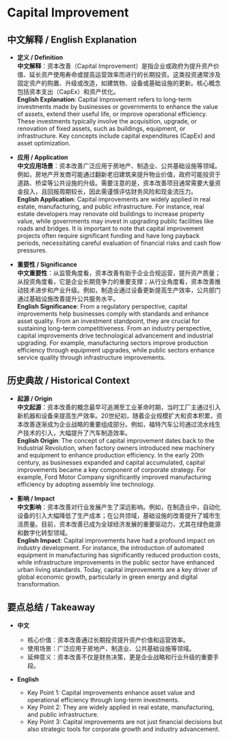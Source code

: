 # Capital Improvement

## 中文解释 / English Explanation

* **定义 / Definition**  
  **中文解释**：资本改善（Capital Improvement）是指企业或政府为提升资产价值、延长资产使用寿命或提高运营效率而进行的长期投资。这类投资通常涉及固定资产的购置、升级或改造，如建筑物、设备或基础设施的更新。核心概念包括资本支出（CapEx）和资产优化。  
  **English Explanation**: Capital Improvement refers to long-term investments made by businesses or governments to enhance the value of assets, extend their useful life, or improve operational efficiency. These investments typically involve the acquisition, upgrade, or renovation of fixed assets, such as buildings, equipment, or infrastructure. Key concepts include capital expenditures (CapEx) and asset optimization.

* **应用 / Application**  
  **中文应用场景**：资本改善广泛应用于房地产、制造业、公共基础设施等领域。例如，房地产开发商可能通过翻新老旧建筑来提升物业价值，政府可能投资于道路、桥梁等公共设施的升级。需要注意的是，资本改善项目通常需要大量资金投入，且回报周期较长，因此需谨慎评估财务风险和现金流压力。  
  **English Application**: Capital improvements are widely applied in real estate, manufacturing, and public infrastructure. For instance, real estate developers may renovate old buildings to increase property value, while governments may invest in upgrading public facilities like roads and bridges. It is important to note that capital improvement projects often require significant funding and have long payback periods, necessitating careful evaluation of financial risks and cash flow pressures.

* **重要性 / Significance**  
  **中文重要性**：从监管角度看，资本改善有助于企业合规运营，提升资产质量；从投资角度看，它是企业长期竞争力的重要支撑；从行业角度看，资本改善推动技术进步和产业升级。例如，制造业通过设备更新提高生产效率，公共部门通过基础设施改善提升公共服务水平。  
  **English Significance**: From a regulatory perspective, capital improvements help businesses comply with standards and enhance asset quality. From an investment standpoint, they are crucial for sustaining long-term competitiveness. From an industry perspective, capital improvements drive technological advancement and industrial upgrading. For example, manufacturing sectors improve production efficiency through equipment upgrades, while public sectors enhance service quality through infrastructure improvements.

## 历史典故 / Historical Context

* **起源 / Origin**  
  **中文起源**：资本改善的概念最早可追溯至工业革命时期，当时工厂主通过引入新机器和设备来提高生产效率。20世纪初，随着企业规模扩大和资本积累，资本改善逐渐成为企业战略的重要组成部分。例如，福特汽车公司通过流水线生产技术的引入，大幅提升了汽车制造效率。  
  **English Origin**: The concept of capital improvement dates back to the Industrial Revolution, when factory owners introduced new machinery and equipment to enhance production efficiency. In the early 20th century, as businesses expanded and capital accumulated, capital improvements became a key component of corporate strategy. For example, Ford Motor Company significantly improved manufacturing efficiency by adopting assembly line technology.

* **影响 / Impact**  
  **中文影响**：资本改善对行业发展产生了深远影响。例如，在制造业中，自动化设备的引入大幅降低了生产成本；在公共领域，基础设施的改善提升了城市生活质量。目前，资本改善已成为全球经济发展的重要驱动力，尤其在绿色能源和数字化转型领域。  
  **English Impact**: Capital improvements have had a profound impact on industry development. For instance, the introduction of automated equipment in manufacturing has significantly reduced production costs, while infrastructure improvements in the public sector have enhanced urban living standards. Today, capital improvements are a key driver of global economic growth, particularly in green energy and digital transformation.

## 要点总结 / Takeaway

* **中文**  
  - 核心价值：资本改善通过长期投资提升资产价值和运营效率。  
  - 使用场景：广泛应用于房地产、制造业、公共基础设施等领域。  
  - 延伸意义：资本改善不仅是财务决策，更是企业战略和行业升级的重要手段。  

* **English**  
  - Key Point 1: Capital improvements enhance asset value and operational efficiency through long-term investments.  
  - Key Point 2: They are widely applied in real estate, manufacturing, and public infrastructure.  
  - Key Point 3: Capital improvements are not just financial decisions but also strategic tools for corporate growth and industry advancement.